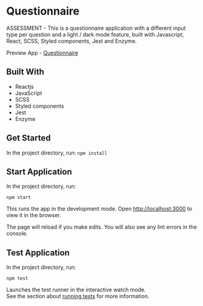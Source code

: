# Questionnaire

ASSESSMENT - This is a questionnaire application with a different input type per question and a light / dark mode feature, built with Javascript, React, SCSS, Styled components, Jest and Enzyme.

Preview App - [Questionnaire](https://questionnaire-app-123.netlify.app/)

## Built With

- Reactjs
- JavaScript
- SCSS
- Styled components
- Jest
- Enzyme

## Get Started

In the project directory, run:
`npm install`

## Start Application

In the project directory, run:

`npm start`

This runs the app in the development mode.
Open [http://localhost:3000](http://localhost:3000) to view it in the browser.

The page will reload if you make edits.
You will also see any lint errors in the console.

## Test Application

In the project directory, run:

`npm test`

Launches the test runner in the interactive watch mode.\
See the section about [running tests](https://facebook.github.io/create-react-app/docs/running-tests) for more information.
